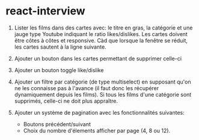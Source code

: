 # react-interview

1. Lister les films dans des cartes avec: le titre en gras, la catégorie et une jauge type Youtube indiquant le ratio likes/dislikes. Les cartes doivent être côtes à côtes et responsive. Càd que lorsque la fenêtre se réduit, les cartes sautent à la ligne suivante.

2. Ajouter un bouton dans les cartes permettant de supprimer celle-ci

3. Ajouter un bouton toggle like/dislike

4. Ajouter un filtre par catégorie (de type multiselect) en supposant qu'on ne les connaisse pas à l'avance (il faut donc les récupérer dynamiquement depuis les films). Si tous les films d'une catégorie sont supprimés, celle-ci ne doit plus appraître.

5. Ajouter un système de pagination avec les fonctionnalités suivantes: 
    * Boutons précédent/suivant
    * Choix du nombre d'élements afficher par page (4, 8 ou 12).

